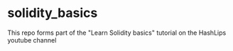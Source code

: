 # solidity_basics
This repo forms part of the "Learn Solidity basics" tutorial on the HashLips youtube channel
